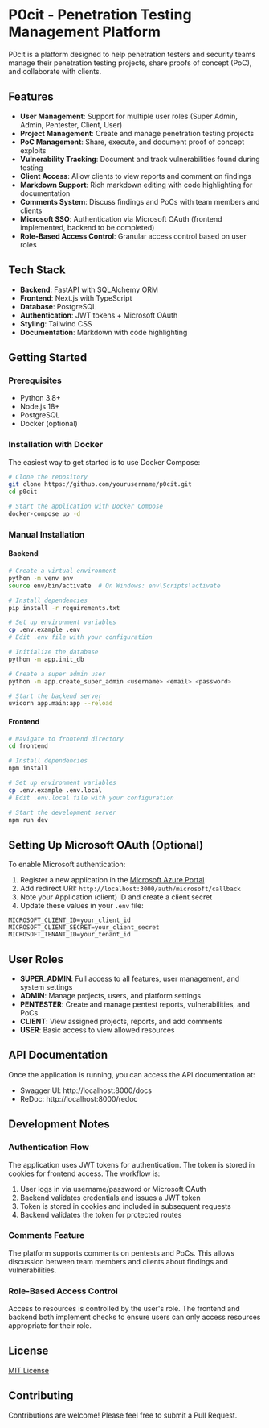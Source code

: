 # P0cit - Penetration Testing Management Platform

P0cit is a platform designed to help penetration testers and security teams manage their penetration testing projects, share proofs of concept (PoC), and collaborate with clients.

## Features

- **User Management**: Support for multiple user roles (Super Admin, Admin, Pentester, Client, User)
- **Project Management**: Create and manage penetration testing projects
- **PoC Management**: Share, execute, and document proof of concept exploits
- **Vulnerability Tracking**: Document and track vulnerabilities found during testing
- **Client Access**: Allow clients to view reports and comment on findings
- **Markdown Support**: Rich markdown editing with code highlighting for documentation
- **Comments System**: Discuss findings and PoCs with team members and clients
- **Microsoft SSO**: Authentication via Microsoft OAuth (frontend implemented, backend to be completed)
- **Role-Based Access Control**: Granular access control based on user roles

## Tech Stack

- **Backend**: FastAPI with SQLAlchemy ORM
- **Frontend**: Next.js with TypeScript
- **Database**: PostgreSQL
- **Authentication**: JWT tokens + Microsoft OAuth
- **Styling**: Tailwind CSS
- **Documentation**: Markdown with code highlighting

## Getting Started

### Prerequisites

- Python 3.8+
- Node.js 18+
- PostgreSQL
- Docker (optional)

### Installation with Docker

The easiest way to get started is to use Docker Compose:

```bash
# Clone the repository
git clone https://github.com/yourusername/p0cit.git
cd p0cit

# Start the application with Docker Compose
docker-compose up -d
```

### Manual Installation

#### Backend

```bash
# Create a virtual environment
python -m venv env
source env/bin/activate  # On Windows: env\Scripts\activate

# Install dependencies
pip install -r requirements.txt

# Set up environment variables
cp .env.example .env
# Edit .env file with your configuration

# Initialize the database
python -m app.init_db

# Create a super admin user
python -m app.create_super_admin <username> <email> <password>

# Start the backend server
uvicorn app.main:app --reload
```

#### Frontend

```bash
# Navigate to frontend directory
cd frontend

# Install dependencies
npm install

# Set up environment variables
cp .env.example .env.local
# Edit .env.local file with your configuration

# Start the development server
npm run dev
```

## Setting Up Microsoft OAuth (Optional)

To enable Microsoft authentication:

1. Register a new application in the [Microsoft Azure Portal](https://portal.azure.com/#blade/Microsoft_AAD_RegisteredApps/ApplicationsListBlade)
2. Add redirect URI: `http://localhost:3000/auth/microsoft/callback`
3. Note your Application (client) ID and create a client secret
4. Update these values in your `.env` file:

```
MICROSOFT_CLIENT_ID=your_client_id
MICROSOFT_CLIENT_SECRET=your_client_secret
MICROSOFT_TENANT_ID=your_tenant_id
```

## User Roles

- **SUPER_ADMIN**: Full access to all features, user management, and system settings
- **ADMIN**: Manage projects, users, and platform settings
- **PENTESTER**: Create and manage pentest reports, vulnerabilities, and PoCs
- **CLIENT**: View assigned projects, reports, and add comments
- **USER**: Basic access to view allowed resources

## API Documentation

Once the application is running, you can access the API documentation at:

- Swagger UI: http://localhost:8000/docs
- ReDoc: http://localhost:8000/redoc

## Development Notes

### Authentication Flow

The application uses JWT tokens for authentication. The token is stored in cookies for frontend access. The workflow is:

1. User logs in via username/password or Microsoft OAuth
2. Backend validates credentials and issues a JWT token
3. Token is stored in cookies and included in subsequent requests
4. Backend validates the token for protected routes

### Comments Feature

The platform supports comments on pentests and PoCs. This allows discussion between team members and clients about findings and vulnerabilities.

### Role-Based Access Control

Access to resources is controlled by the user's role. The frontend and backend both implement checks to ensure users can only access resources appropriate for their role.

## License

[MIT License](LICENSE)

## Contributing

Contributions are welcome! Please feel free to submit a Pull Request. 